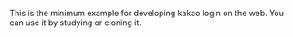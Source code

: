 This is the minimum example for developing kakao login on
the web.
You can use it by studying or cloning it.